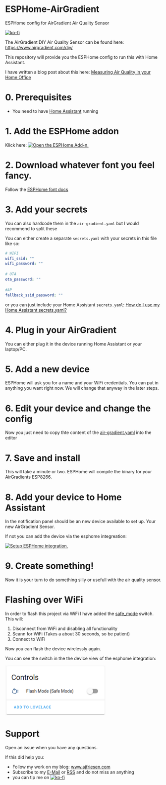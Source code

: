 # ESPHome-AirGradient

ESPHome config for AirGradient Air Quality Sensor

[![ko-fi](https://ko-fi.com/img/githubbutton_sm.svg)](https://ko-fi.com/ajfriesen)


The AirGradient DIY Air Quality Sensor can be found here: https://www.airgradient.com/diy/

This repository will provide you the ESPHome config to run this with Home Assistant.

I have written a blog post about this here: [Measuring Air Quality in your Home Office](https://www.ajfriesen.com/measuring-air-quality-in-your-home-office/)

# 0. Prerequisites

- You need to have [Home Assistant](https://www.home-assistant.io/installation/) running

# 1. Add the ESPHome addon

Klick here: [![Open the ESPHome Add-n.](https://my.home-assistant.io/badges/supervisor_addon.svg)](https://my.home-assistant.io/redirect/supervisor_addon/?addon=a0d7b954_esphome)

# 2. Download whatever font you feel fancy.

Follow the [ESPHome font docs](https://esphome.io/components/display/index.html#drawing-static-text)

# 3. Add your secrets

You can also hardcode them in the `air-gradient.yaml` but I would recommend to split these

You can either create a separate `secrets.yaml` with your secrets in this file like so:

```YAML
# WIFI
wifi_ssid: ""
wifi_password: ""

# OTA
ota_password: ""

#AP
fallback_ssid_password: ""
```

or you can just include your Home Assistant `secrets.yaml`:
[How do I use my Home Assistant secrets.yaml?](https://esphome.io/guides/faq.html?highlight=secret#how-do-i-use-my-home-assistant-secrets-yaml)

# 4. Plug in your AirGradient

You can either plug it in the device running Home Assistant or your laptop/PC.

# 5. Add a new device

ESPHome will ask you for a name and your WiFi credentials.
You can put in anything you want right now.
We will change that anyway in the later steps.

# 6. Edit your device and change the config

Now you just need to copy thte content of the [air-gradient.yaml](air-gradient.yaml) into the editor

# 7. Save and install

This will take a minute or two. ESPHome will compile the binary for your AirGradients ESP8266.

# 8. Add your device to Home Assistant

In the notification panel should be an new device available to set up.
Your new AirGradient Sensor.

If not you can add the device via the esphome integreation:

[![Setup ESPHome integration.](https://my.home-assistant.io/badges/config_flow_start.svg)](https://my.home-assistant.io/redirect/config_flow_start/?domain=esphome)

# 9. Create something!

Now it is your turn to do something silly or usefull with the air quality sensor.

# Flashing over WiFi

In order to flash this project via WiFi I have added the [safe_mode](https://esphome.io/components/switch/safe_mode.html) switch.
This will:
1. Disconnect from WiFi and disabling all functionality
2. Scann for WiFi (Takes a about 30 seconds, so be patient)
3. Connect to WiFi

Now you can flash the device wirelessly again.

You can see the switch in the the device view of the esphome integration:

![ESPHome safe_mode](images/esphome_safe_mode.png)
# Support

Open an issue when you have any questions.

If this did help you:

- Follow my work on my blog: www.ajfriesen.com
- Subscribe to my [E-Mail](https://www.ajfriesen.com/#/portal) or [RSS](https://ajfriesen.com/rss) and do not miss an anything
- you can tip me on [![ko-fi](https://ko-fi.com/img/githubbutton_sm.svg)](https://ko-fi.com/ajfriesen) 
